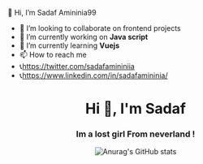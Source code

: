  👋 Hi, I’m Sadaf Amininia99 
- 💞️ I’m looking to collaborate on frontend projects
- 🔭 I’m currently working on **Java script**
- 🌱 I’m currently learning **Vuejs**
- 📫 How to reach me 
- 📞https://twitter.com/sadafamininiia
- 📞https://www.linkedin.com/in/sadafamininia/



<h1 align="center">Hi 👾, I'm Sadaf</h1>
<h3 align="center">
Im a lost girl 
From neverland !</h3>

 <P align="center"
      
![Anurag's GitHub stats](https://github-readme-stats.vercel.app/api?username=sadafamininia99&show_icons=true&theme=radical)

 </P>
